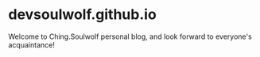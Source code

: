 # devsoulwolf.github.io
Welcome to Ching.Soulwolf personal blog, and look forward to everyone's acquaintance!

